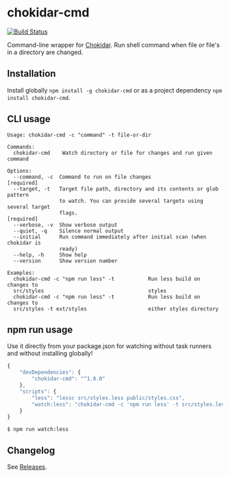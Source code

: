 chokidar-cmd
============

[![Build Status](https://travis-ci.org/Hilzu/chokidar-cmd.svg)](https://travis-ci.org/Hilzu/chokidar-cmd)

Command-line wrapper for [Chokidar](https://github.com/paulmillr/chokidar). Run shell command when file or file's in a
directory are changed.

## Installation

Install globally `npm install -g chokidar-cmd` or as a project dependency `npm install chokidar-cmd`.

## CLI usage

    Usage: chokidar-cmd -c "command" -t file-or-dir
    
    Commands:
      chokidar-cmd    Watch directory or file for changes and run given command
    
    Options:
      --command, -c  Command to run on file changes                       [required]
      --target, -t   Target file path, directory and its contents or glob pattern
                     to watch. You can provide several targets using several target
                     flags.                                               [required]
      --verbose, -v  Show verbose output
      --quiet, -q    Silence normal output
      --initial      Run command immediately after initial scan (when chokidar is
                     ready)
      --help, -h     Show help
      --version      Show version number
    
    Examples:
      chokidar-cmd -c "npm run less" -t           Run less build on changes to
      src/styles                                  styles
      chokidar-cmd -c "npm run less" -t           Run less build on changes to
      src/styles -t ext/styles                    either styles directory


## npm run usage

Use it directly from your package.json for watching without task runners and without installing globally!

```javascript
{
    "devDependencies": {
        "chokidar-cmd": "^1.0.0"
    },
    "scripts": {
        "less": "lessc src/styles.less public/styles.css",
        "watch:less": "chokidar-cmd -c 'npm run less' -t src/styles.less"
    }
}
```

    $ npm run watch:less


## Changelog

See [Releases](https://github.com/Hilzu/chokidar-cmd/releases).
